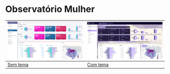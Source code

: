 # Observatório Mulher

| ![Dashboard](www/screenshot.png) | ![Dashboard](www/screenshot2.png) |
|----------------------------------|----------------------------------|
| [Sem tema](https://romulo-andrade.shinyapps.io/previa-painel-mulher/) | [Com tema](https://romulo-andrade.shinyapps.io/previa-painel-mulher-2/) |
